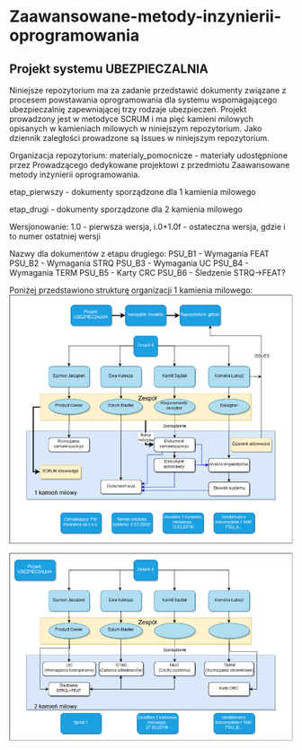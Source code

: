 # Zaawansowane-metody-inzynierii-oprogramowania

## Projekt systemu UBEZPIECZALNIA
Niniejsze repozytorium ma za zadanie przedstawić dokumenty związane z procesem powstawania oprogramowania dla systemu wspomagającego ubezpieczalnię zapewniającej trzy rodzaje ubezpieczeń.
Projekt prowadzony jest w metodyce SCRUM i ma pięć kamieni milowych opisanych w kamieniach milowych w niniejszym repozytorium. Jako dziennik zaległości prowadzone są Issues w niniejszym repozytorium.

Organizacja repozytorium:
materialy_pomocnicze - materiały udostępnione przez Prowadzącego dedykowane projektowi z przedmiotu Zaawansowane metody inżynierii oprogramowania. 

etap_pierwszy - dokumenty sporządzone dla 1 kamienia milowego

etap_drugi - dokumenty sporządzone dla 2 kamienia milowego

Wersjonowanie: 1.0 - pierwsza wersja, i.0+1.0f - ostateczna wersja, gdzie i to numer ostatniej wersji

Nazwy dla dokumentów z etapu drugiego:
PSU_B1 - Wymagania FEAT
PSU_B2 - Wymagania STRQ
PSU_B3 - Wymagania UC
PSU_B4 - Wymagania TERM
PSU_B5 - Karty CRC
PSU_B6 - Śledzenie STRQ->FEAT?

Poniżej przedstawiono strukturę organizacji 1 kamienia milowego:
![1 kamień milowy](https://github.com/kamilsajdak96/Zaawansowane-metody-inzynierii-oprogramowania/blob/master/materialy_pomocnicze/materia%C5%82y_graficzne/1_kamie%C5%84_milowy.jpg)

![2 kamień milowy](https://github.com/kamilsajdak96/Zaawansowane-metody-inzynierii-oprogramowania/blob/master/materialy_pomocnicze/materia%C5%82y_graficzne/2_kamie%C5%84_milowy.jpg)
